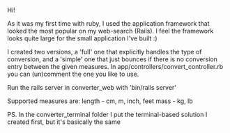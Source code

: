Hi!

As it was my first time with ruby, I used the application framework that looked the most popular on my web-search (Rails). I feel the framework looks quite large for the small application I've built :)

I created two versions, a 'full' one that explicitly handles the type of conversion, and a 'simple' one that just bounces if there is no conversion entry between the given measures. In app/controllers/convert_controller.rb you can (un)comment the one you like to  use.

Run the rails server in converter_web with 'bin/rails server'

Supported measures are:
	length	- cm, m, inch, feet
	mass 	- kg, lb

PS. In the converter_terminal folder I put the terminal-based solution I created first, but it's basically the same
